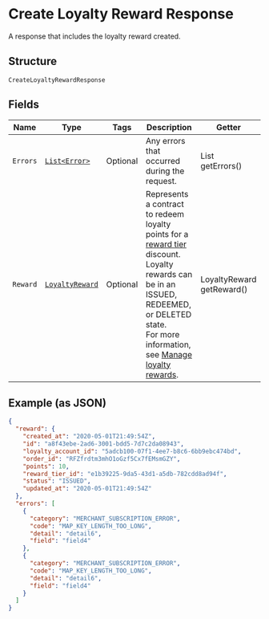 
# Create Loyalty Reward Response

A response that includes the loyalty reward created.

## Structure

`CreateLoyaltyRewardResponse`

## Fields

| Name | Type | Tags | Description | Getter |
|  --- | --- | --- | --- | --- |
| `Errors` | [`List<Error>`](../../doc/models/error.md) | Optional | Any errors that occurred during the request. | List<Error> getErrors() |
| `Reward` | [`LoyaltyReward`](../../doc/models/loyalty-reward.md) | Optional | Represents a contract to redeem loyalty points for a [reward tier](../../doc/models/loyalty-program-reward-tier.md) discount. Loyalty rewards can be in an ISSUED, REDEEMED, or DELETED state.<br>For more information, see [Manage loyalty rewards](https://developer.squareup.com/docs/loyalty-api/loyalty-rewards). | LoyaltyReward getReward() |

## Example (as JSON)

```json
{
  "reward": {
    "created_at": "2020-05-01T21:49:54Z",
    "id": "a8f43ebe-2ad6-3001-bdd5-7d7c2da08943",
    "loyalty_account_id": "5adcb100-07f1-4ee7-b8c6-6bb9ebc474bd",
    "order_id": "RFZfrdtm3mhO1oGzf5Cx7fEMsmGZY",
    "points": 10,
    "reward_tier_id": "e1b39225-9da5-43d1-a5db-782cdd8ad94f",
    "status": "ISSUED",
    "updated_at": "2020-05-01T21:49:54Z"
  },
  "errors": [
    {
      "category": "MERCHANT_SUBSCRIPTION_ERROR",
      "code": "MAP_KEY_LENGTH_TOO_LONG",
      "detail": "detail6",
      "field": "field4"
    },
    {
      "category": "MERCHANT_SUBSCRIPTION_ERROR",
      "code": "MAP_KEY_LENGTH_TOO_LONG",
      "detail": "detail6",
      "field": "field4"
    }
  ]
}
```

